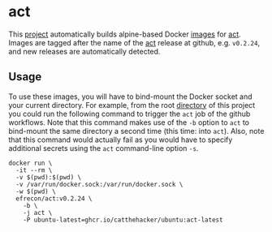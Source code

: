 # act

This [project] automatically builds alpine-based Docker [images] for [act].
Images are tagged after the name of the [act] release at github, e.g. `v0.2.24`,
and new releases are automatically detected.

  [project]: https://github.com/efrecon/docker-images/tree/master/act
  [images]: https://hub.docker.com/r/efrecon/act
  [act]: https://github.com/nektos/act

## Usage

To use these images, you will have to bind-mount the Docker socket and your
current directory. For example, from the root [directory](../) of this project
you could run the following command to trigger the `act` job of the github
workflows. Note that this command makes use of the `-b` option to `act` to
bind-mount the same directory a second time (this time: into `act`). Also, note
that this command would actually fail as you would have to specify additional
secrets using the `act` command-line option `-s`.

```console
docker run \
  -it --rm \
  -v $(pwd):$(pwd) \
  -v /var/run/docker.sock:/var/run/docker.sock \
  -w $(pwd) \
  efrecon/act:v0.2.24 \
    -b \
    -j act \
    -P ubuntu-latest=ghcr.io/catthehacker/ubuntu:act-latest
```
